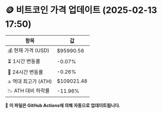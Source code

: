 # 🪙 비트코인 가격 업데이트 (2025-02-13 17:50)

| 항목                | 값 |
|--------------------|----------------|
| 💰 현재 가격 (USD) | $95990.56 |
| ⏳ 1시간 변동률    | -0.07% |
| 📆 24시간 변동률   | -0.26% |
| 🔝 역대 최고가 (ATH) | $109021.48 |
| 📉 ATH 대비 하락률 | -11.96% |

🔄 **이 파일은 GitHub Actions에 의해 자동으로 업데이트됩니다.**
